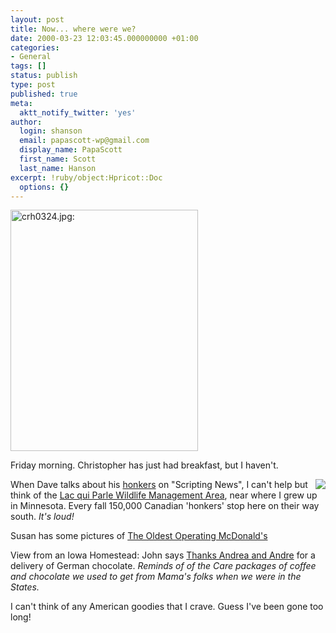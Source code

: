 ```yaml
---
layout: post
title: Now... where were we?
date: 2000-03-23 12:03:45.000000000 +01:00
categories:
- General
tags: []
status: publish
type: post
published: true
meta:
  aktt_notify_twitter: 'yes'
author:
  login: shanson
  email: papascott-wp@gmail.com
  display_name: PapaScott
  first_name: Scott
  last_name: Hanson
excerpt: !ruby/object:Hpricot::Doc
  options: {}
---
```

<p><img src="http://www.papascott.de/wordpress/wp-content/uploads/2000/03/crh0324.jpg" height="386" width="300" border="0" alt="crh0324.jpg: " /></p>
<p>Friday morning. Christopher has just had breakfast, but I haven't.</p>
<p><a href="http://www.montechamber.com/pwaters/lqpwma.htm"><img src="/images/mausnews/geese.jpg" align="right" border="0" /></a> When Dave talks about his <a href="http://scriptingnews.userland.com/pictures/viewer$483">honkers</a> on "Scripting News", I can't help but think of the <a href="http://www.montechamber.com/pwaters/lqpwma.htm">Lac qui Parle Wildlife Management Area</a>, near where I grew up in Minnesota. Every fall 150,000 Canadian 'honkers' stop here on their way south. <i>It's loud!</i></p>
<p>Susan has some pictures of <a href="http://2020hindsight.editthispage.com/2000/03/23">The Oldest Operating McDonald's</a></p>
<p>View from an Iowa Homestead: John says <a href="http://vfih.editthispage.com/pictures/viewer$149"> Thanks Andrea and Andre</a> for a delivery of German chocolate. <i>Reminds of of the Care packages of coffee and chocolate we used to get from Mama's folks when we were in the States.</i></p>
<p>I can't think of any American goodies that I crave. Guess I've been gone too long!</p>

